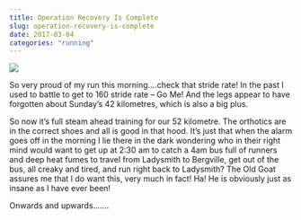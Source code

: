 ```yaml
---
title: Operation Recovery Is Complete
slug: operation-recovery-is-complete
date: 2017-03-04
categories: "running"
---
```


<p><img src="http://res.cloudinary.com/dy6grlu8z/image/upload/v1558841706/kkmaiojb7tledbsh9t1z.jpg"/></p>
<p>So very proud of my run this morning….check that stride rate! In the past I used to battle to get to 160 stride rate – Go Me! And the legs appear to have forgotten about Sunday’s 42 kilometres, which is also a big plus.</p>
<p>So now it’s full steam ahead training for our 52 kilometre. The orthotics are in the correct shoes and all is good in that hood. It’s just that when the alarm goes off in the morning I lie there in the dark wondering who in their right mind would want to get up at 2:30 am to catch a 4am bus full of runners and deep heat fumes to travel from Ladysmith to Bergville, get out of the bus, all creaky and tired, and run right back to Ladysmith? The Old Goat assures me that I do want this, very much in fact! Ha! He is obviously just as insane as I have ever been!</p>
<p>Onwards and upwards…….</p>
<p> </p>







